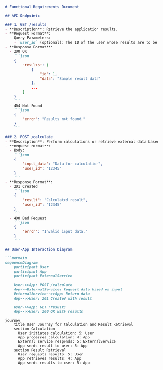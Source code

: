 ```markdown
# Functional Requirements Document

## API Endpoints

### 1. GET /results
- **Description**: Retrieve the application results.
- **Request Format**: 
  - Query Parameters:
    - `user_id` (optional): The ID of the user whose results are to be retrieved.
- **Response Format**: 
  - 200 OK
    ```json
    {
        "results": [
            {
                "id": 1,
                "data": "Sample result data"
            },
            ...
        ]
    }
    ```
  - 404 Not Found
    ```json
    {
        "error": "Results not found."
    }
    ```

### 2. POST /calculate
- **Description**: Perform calculations or retrieve external data based on the input provided.
- **Request Format**: 
  - Body:
    ```json
    {
        "input_data": "Data for calculation",
        "user_id": "12345"
    }
    ```
- **Response Format**: 
  - 201 Created
    ```json
    {
        "result": "Calculated result",
        "user_id": "12345"
    }
    ```
  - 400 Bad Request
    ```json
    {
        "error": "Invalid input data."
    }
    ```

## User-App Interaction Diagram

```mermaid
sequenceDiagram
    participant User
    participant App
    participant ExternalService

    User->>App: POST /calculate
    App->>ExternalService: Request data based on input
    ExternalService-->>App: Return data
    App-->>User: 201 Created with result

    User->>App: GET /results
    App-->>User: 200 OK with results
``` 

```mermaid
journey
    title User Journey for Calculation and Result Retrieval
    section Calculation
      User initiates calculation: 5: User
      App processes calculation: 4: App
      External service responds: 5: ExternalService
      App sends result to user: 5: App
    section Result Retrieval
      User requests results: 5: User
      App retrieves results: 4: App
      App sends results to user: 5: App
``` 
```